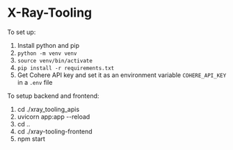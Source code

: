 # X-Ray-Tooling

To set up:

1. Install python and pip
2. `python -m venv venv`
3. `source venv/bin/activate`
4. `pip install -r requirements.txt`
5. Get Cohere API key and set it as an environment variable `COHERE_API_KEY` in a `.env` file


To setup backend and frontend:

1. cd ./xray_tooling_apis
2. uvicorn app:app --reload
3. cd ..
4. cd ./xray-tooling-frontend
5. npm start